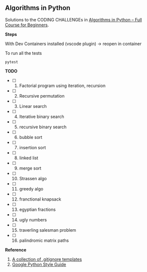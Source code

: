 ## Algorithms in Python

Solutions to the CODING CHALLENGEs in [Algorithms in Python – Full Course for Beginners](https://www.youtube.com/watch?v=fW_OS3LGB9Q). </br>

**Steps**

With Dev Containers installed (vscode plugin) -> reopen in container

To run all the tests

```
pytest
```

**TODO**

-   [ ] 1. Factorial program using iteration, recursion
-   [ ] 2. Recursive permutation
-   [ ] 3. Linear search
-   [ ] 4. Iterative binary search
-   [ ] 5. recursive binary search
-   [ ] 6. bubble sort
-   [ ] 7. insertion sort
-   [ ] 8. linked list
-   [ ] 9. merge sort
-   [ ] 10. Strassen algo
-   [ ] 11. greedy algo
-   [ ] 12. franctional knapsack
-   [ ] 13. egyptian fractions
-   [ ] 14. ugly numbers
-   [ ] 15. traverling salesman problem
-   [ ] 16. palindromic matrix paths

**Reference**

1. [A collection of .gitignore templates](https://github.com/github/gitignore)
2. [Google Python Style Guide](https://google.github.io/styleguide/pyguide.html)

